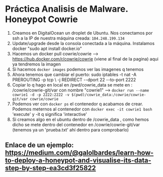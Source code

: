 # Práctica Analisis de Malware. Honeypot Cowrie

1. Creamos en DigitalOcean un droplet de Ubuntu. Nos conectamos por ssh a la IP de nuestra máquina creada: `104.248.199.134`
2. Update/upgrade desde la consola conectada a la máquina. Instalamos docker "sudo apt install docker.io"
3. Hacemos un docker pull cowrie/cowrie --> https://hub.docker.com/r/cowrie/cowrie (viene al final de la pagina) aqui ya tendremos la imagen
4. Si hacemos `docker images` podemos ver las imagenes q tenemos
5. Ahora tenemos que cambiar el puerto: sudo iptables -t nat -A PREROUTING -p tcp \ -j REDIRECT --dport 22 --to-port 2222
6. Copiar lo q hago en local en /pwd/cowrie_data se mete en  :    /cowrie/cowrie-git/var con nombre "cowrie1"       --> `docker run --name cowrie1 -d -p 2222:2222 -v $(pwd)/cowrie_data:/cowrie/cowrie-git/var cowrie/cowrie`
7. Podemos ver con `docker ps` el contenedor q acabamos de crear. Podemos meternos al contenedor con `docker exec -it cowrie1 bash` 'execute' y -it q significa 'interactive'
8. Si creamos algo en el ubuntu dentro de /cowrie_data , como hemos dicho se mete dentro del contenedor en /cowrie/cowrie-git/var (tenemos ya un 'prueba.txt' ahí dentro para comprobarlo)

## Enlace de un ejemplo: https://medium.com/@galolbardes/learn-how-to-deploy-a-honeypot-and-visualise-its-data-step-by-step-ea3cd3f25822
